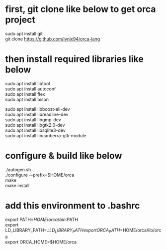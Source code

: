 
# first, git clone like below to get orca project
sudo apt install git  
git clone https://github.com/lynix94/orca-lang  


# then install required libraries like below
sudo apt install libtool  
sudo apt install autoconf  
sudo apt install flex  
sudo apt install bison  

sudo apt install libboost-all-dev  
sudo apt install libreadline-dev  
sudo apt install libgmp-dev  
sudo apt install libgtk2.0-dev  
sudo apt install libsqlite3-dev  
sudo apt install libcanberra-gtk-module    


# configure & build like below
./autogen.sh  
./configure --prefix=$HOME/orca  
make  
make install  


# add this environment to .bashrc
export PATH=$HOME/orca/bin:$PATH  
export LD_LIBRARY_PATH=.:$LD_LIBRARY_PATH  
export ORCA_PATH=$HOME/orca/lib/orca  
export ORCA_HOME=$HOME/orca  




